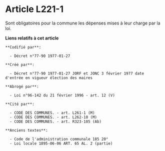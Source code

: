 # Article L221-1

Sont obligatoires pour la commune les dépenses mises à leur charge par la loi.

**Liens relatifs à cet article**

	**Codifié par**:

	  - Décret n°77-90 1977-01-27

	**Créé par**:

	  - Décret n°77-90 1977-01-27 JORF et JONC 3 février 1977 date d'entrée en vigueur élection des maires

	**Abrogé par**:

	  - Loi n°96-142 du 21 février 1996 - art. 12 (V)

	**Cité par**:

	  - CODE DES COMMUNES. - art. L261-1 (M)
	  - CODE DES COMMUNES. - art. L262-10 (M)
	  - CODE DES COMMUNES. - art. R323-105 (Ab)

	**Anciens textes**:

	  - Code de l'administration communale 185 20°
	  - Loi locale 1895-06-06 ART. 65 AL. 2 (partie)
